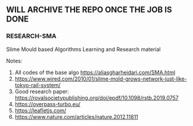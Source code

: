 ## WILL ARCHIVE THE REPO ONCE THE JOB IS DONE


### RESEARCH-SMA
Slime Mould based Algorithms Learning and Research material

Notes:
1. All codes of the base algo https://aliasgharheidari.com/SMA.html
2. https://www.wired.com/2010/01/slime-mold-grows-network-just-like-tokyo-rail-system/
3. Good research paper: https://royalsocietypublishing.org/doi/epdf/10.1098/rstb.2019.0757
4. https://overpass-turbo.eu/
5. https://leafletjs.com/
6. https://www.nature.com/articles/nature.2012.11811
